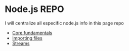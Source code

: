 # Node.js REPO

I will centralize all especific node.js info in this page repo

- [Core fundamentals](https://github.com/IgorGrieder/TIL/blob/main/node.js/corefundamentals.md)
- [Importing files](https://github.com/IgorGrieder/TIL/blob/main/node.js/importing-files.md)
- [Streams](https://github.com/IgorGrieder/TIL/blob/main/node.js/streams.md)
